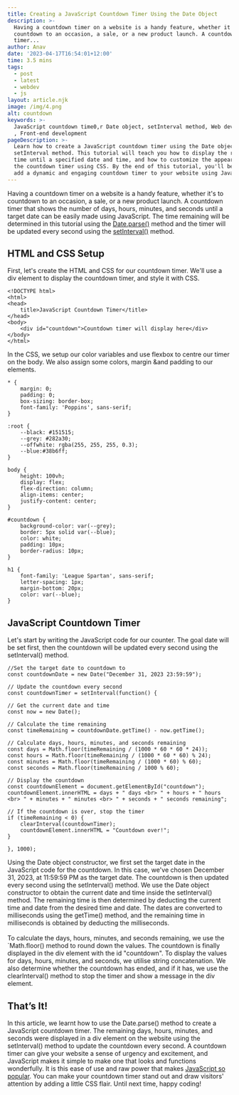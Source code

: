 ```yaml
---
title: Creating a JavaScript Countdown Timer Using the Date Object
description: >-
  Having a countdown timer on a website is a handy feature, whether it's to
  countdown to an occasion, a sale, or a new product launch. A countdown
  timer...
author: Anav
date: '2023-04-17T16:54:01+12:00'
time: 3.5 mins
tags:
  - post
  - latest
  - webdev
  - js
layout: article.njk
image: /img/4.png
alt: countdown
keywords: >-
  JavaScript countdown time0,r Date object, setInterval method, Web development
  , Front-end development
pageDescription: >-
  Learn how to create a JavaScript countdown timer using the Date object and the
  setInterval method. This tutorial will teach you how to display the remaining
  time until a specified date and time, and how to customize the appearance of
  the countdown timer using CSS. By the end of this tutorial, you'll be able to
  add a dynamic and engaging countdown timer to your website using JavaScript.
---
```

Having a countdown timer on a website is a handy feature, whether it's to countdown to an occasion, a sale, or a new product launch. A countdown timer that shows the number of days, hours, minutes, and seconds until a target date can be easily made using JavaScript. The time remaining will be determined in this tutorial using the [Date.parse()](https://developer.mozilla.org/en-US/docs/Web/JavaScript/Reference/Global_Objects/Date/parse) method and the timer will be updated every second using the [setInterval()](https://developer.mozilla.org/en-US/docs/Web/API/setInterval) method.

## HTML and CSS Setup

First, let's create the HTML and CSS for our countdown timer. We'll use a div element to display the countdown timer, and style it with CSS.

```
<!DOCTYPE html>
<html>
<head>
    title>JavaScript Countdown Timer</title>
</head>
<body>
    <div id="countdown">Countdown timer will display here</div>
</body>
</html>
```

In the CSS, we setup our color variables and use flexbox to centre our timer on the body. We also assign some colors, margin &and padding to our elements.

```
* {
    margin: 0;
    padding: 0;
    box-sizing: border-box;
    font-family: 'Poppins', sans-serif;
}

:root {
    --black: #151515;   
    --grey: #282a30;
    --offwhite: rgba(255, 255, 255, 0.3);
    --blue:#38b6ff;
}

body {
    height: 100vh;
    display: flex;
    flex-direction: column;
    align-items: center;
    justify-content: center;
}

#countdown {
    background-color: var(--grey);
    border: 5px solid var(--blue);
    color: white;
    padding: 10px;
    border-radius: 10px;
}

h1 {
    font-family: 'League Spartan', sans-serif;
    letter-spacing: 1px;
    margin-bottom: 20px;
    color: var(--blue);
}
```

## JavaScript Countdown Timer

Let's start by writing the JavaScript code for our counter. The goal date will be set first, then the countdown will be updated every second using the setInterval() method.

```
//Set the target date to countdown to
const countdownDate = new Date("December 31, 2023 23:59:59");

// Update the countdown every second
const countdownTimer = setInterval(function() {

// Get the current date and time
const now = new Date();

// Calculate the time remaining
const timeRemaining = countdownDate.getTime() - now.getTime();

// Calculate days, hours, minutes, and seconds remaining
const days = Math.floor(timeRemaining / (1000 * 60 * 60 * 24));
const hours = Math.floor(timeRemaining / (1000 * 60 * 60) % 24);
const minutes = Math.floor(timeRemaining / (1000 * 60) % 60);
const seconds = Math.floor(timeRemaining / 1000 % 60);

// Display the countdown
const countdownElement = document.getElementById("countdown");
countdownElement.innerHTML = days + " days <br> " + hours + " hours <br> " + minutes + " minutes <br> " + seconds + " seconds remaining";

// If the countdown is over, stop the timer
if (timeRemaining < 0) {
    clearInterval(countdownTimer);
    countdownElement.innerHTML = "Countdown over!";
}

}, 1000);
```

Using the Date object constructor, we first set the target date in the JavaScript code for the countdown. In this case, we've chosen December 31, 2023, at 11:59:59 PM as the target date. The countdown is then updated every second using the setInterval() method. We use the Date object constructor to obtain the current date and time inside the setInterval() method. The remaining time is then determined by deducting the current time and date from the desired time and date. The dates are converted to milliseconds using the getTime() method, and the remaining time in milliseconds is obtained by deducting the milliseconds.\
\
To calculate the days, hours, minutes, and seconds remaining, we use the `Math.floor() method to round down the values. The countdown is finally displayed in the div element with the id "countdown". To display the values for days, hours, minutes, and seconds, we utilise string concatenation. We also determine whether the countdown has ended, and if it has, we use the clearInterval() method to stop the timer and show a message in the div element.

## That’s It!

In this article, we learnt how to use the Date.parse() method to create a JavaScript countdown timer. The remaining days, hours, minutes, and seconds were displayed in a div element on the website using the setInterval() method to update the countdown every second. A countdown timer can give your website a sense of urgency and excitement, and JavaScript makes it simple to make one that looks and functions wonderfully. It is this ease of use and raw power that makes [JavaScript so popular](https://code-hl.com/why-is-javascript-so-popular-and-benefits-learning-it). You can make your countdown timer stand out and draw visitors' attention by adding a little CSS flair. Until next time, happy coding!
